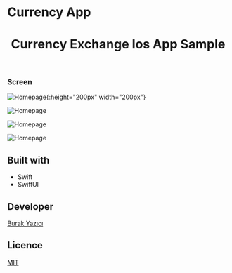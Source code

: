 # Currency App


<h1 align="center"> Currency Exchange Ios App Sample </h1> <br>





### Screen

![Homepage](https://github.com/brkyzc-uk/CurrencyApp/blob/main/1.png){:height="200px" width="200px"}

![Homepage](https://github.com/brkyzc-uk/CurrencyApp/blob/main/2.png)

![Homepage](https://github.com/brkyzc-uk/CurrencyApp/blob/main/3.png)

![Homepage](https://github.com/brkyzc-uk/CurrencyApp/blob/main/4.png)



## Built with

- Swift
- SwiftUI


## Developer

[Burak Yazıcı](https://github.com/brkyzc-uk)

## Licence
[MIT](#)


